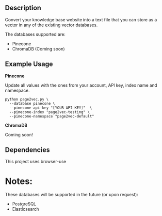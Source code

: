 ## Description

Convert your knowledge base website into a text file that you can store as a vector in any of the existing vector databases.

The databases supported are:

* Pinecone
* ChromaDB (Coming soon)

## Example Usage

**Pinecone**

Update all values with the ones from your account, API key, index name and namespace.

```
python page2vec.py \
  --database pinecone \
  --pinecone-api-key "[YOUR API KEY]"  \
  --pinecone-index "page2vec-testing" \
  --pinecone-namespace "page2vec-default"
```

**ChromaDB**

Coming soon!


## Dependencies

This project uses browser-use


# Notes:

These databases will be supported in the future (or upon request):

* PostgreSQL
* Elasticsearch
